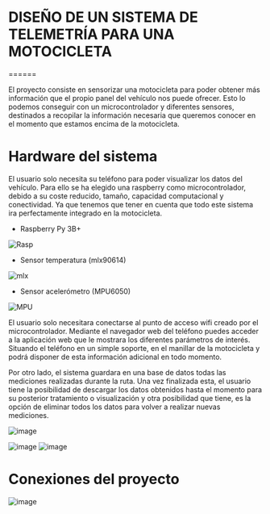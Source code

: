 # DISEÑO DE UN SISTEMA DE TELEMETRÍA PARA UNA MOTOCICLETA
======

El proyecto consiste en sensorizar una motocicleta para poder obtener más 
información que el propio panel del vehículo nos puede ofrecer. Esto lo podemos 
conseguir con un microcontrolador y diferentes sensores, destinados a recopilar la 
información necesaria que queremos conocer en el momento que estamos encima 
de la motocicleta. 

Hardware del sistema
======

El usuario solo necesita su teléfono para 
poder visualizar los datos del vehículo. Para ello se ha elegido una raspberry como 
microcontrolador, debido a su coste reducido, tamaño, capacidad computacional y 
conectividad. Ya que tenemos que tener en cuenta que todo este sistema ira 
perfectamente integrado en la motocicleta.

* Raspberry Py 3B+

<p align="center">  
  
![Rasp](https://user-images.githubusercontent.com/75255813/141853399-65c0aeb0-9999-45dd-acdf-27b3b3954c6d.png)

</p>

* Sensor temperatura (mlx90614)

<p align="center">
  
  ![mlx](https://user-images.githubusercontent.com/75255813/141853963-1a0d0d3a-db5f-4a42-8906-777946e02cf9.png)

</p>

* Sensor acelerómetro (MPU6050)

<p align="center">
  
![MPU](https://user-images.githubusercontent.com/75255813/141854464-3cbe857d-776e-4ab6-b628-ffeb35f8ee29.png)

</p>



El usuario solo necesitara conectarse al punto de acceso wifi creado por el 
microcontrolador. Mediante el navegador web del teléfono puedes acceder a la aplicación web 
que le mostrara los diferentes parámetros de interés. Situando el teléfono en un simple 
soporte, en el manillar de la motocicleta y podrá disponer de esta información adicional en 
todo momento.

Por otro lado, el sistema guardara en una base de datos todas las mediciones 
realizadas durante la ruta. Una vez finalizada esta, el usuario tiene la posibilidad de 
descargar los datos obtenidos hasta el momento para su posterior tratamiento o 
visualización y otra posibilidad que tiene, es la opción de eliminar todos los datos para 
volver a realizar nuevas mediciones.




![image](https://user-images.githubusercontent.com/75255813/135065740-c75b97ff-ebdf-4e3a-ac34-99ec1c4f4b43.png)



![image](https://user-images.githubusercontent.com/75255813/135065777-dd8619f1-99fa-4533-858e-023e53d96de8.png)
![image](https://user-images.githubusercontent.com/75255813/135065862-ec62c9c4-4d9a-4553-a970-85763a989f1e.png)



Conexiones del proyecto
======


![image](https://user-images.githubusercontent.com/75255813/135066754-ab6ee8e7-8bd7-445b-902e-6b92c74b12d3.png)




